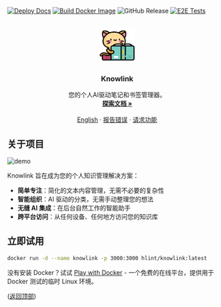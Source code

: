 <a id="readme-top"></a>

[![Deploy Docs](https://github.com/hlint/knowlink/actions/workflows/deploy-docs.yml/badge.svg)](https://github.com/hlint/knowlink/actions/workflows/deploy-docs.yml)
[![Build Docker Image](https://github.com/hlint/knowlink/actions/workflows/build-docker.yml/badge.svg)](https://github.com/hlint/knowlink/actions/workflows/build-docker.yml)
![GitHub Release](https://img.shields.io/github/v/release/hlint/knowlink)
[![E2E Tests](https://github.com/hlint/knowlink/actions/workflows/e2e.yml/badge.svg)](https://github.com/hlint/knowlink/actions/workflows/e2e.yml)

<br />

<div align="center">
  <a href="https://github.com/hlint/knowlink">
    <img src="public/logo.png" alt="Logo" width="80" height="80">
  </a>

  <h3 align="center">Knowlink</h3>

  <p align="center">
    您的个人AI驱动笔记和书签管理器。
    <br />
    <a href="https://hlint.github.io/knowlink"><strong>探索文档 »</strong></a>
    <br />
    <br />
		<a href="./README.md">English</a>
		&middot;
    <a href="https://github.com/hlint/knowlink/issues/new?labels=bug&template=bug-report---.md">报告错误</a>
    &middot;
    <a href="https://github.com/hlint/knowlink/issues/new?labels=enhancement&template=feature-request---.md">请求功能</a>
  </p>
</div>

## 关于项目

![demo](./docs/public/demo.gif)

Knowlink 旨在成为您的个人知识管理解决方案：

- **简单专注**：简化的文本内容管理，无需不必要的复杂性
- **智能组织**：AI 驱动的分类，无需手动整理您的想法
- **无缝 AI 集成**：在后台自然工作的智能助手
- **跨平台访问**：从任何设备、任何地方访问您的知识库

## 立即试用

```bash
docker run -d --name knowlink -p 3000:3000 hlint/knowlink:latest
```

没有安装 Docker？试试 [Play with Docker](https://labs.play-with-docker.com/) - 一个免费的在线平台，提供用于 Docker 测试的临时 Linux 环境。

<p>(<a href="#readme-top">返回顶部</a>)</p>
